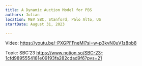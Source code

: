 ```yaml
---
title: A Dynamic Auction Model for PBS
authors: Julian
location: MEV SBC, Stanford, Palo Alto, US
startDate: August 31, 2023

---
```


Video: <https://youtu.be/-PXGPFFneMI?si=w-p3kvN0uV1z8pb8>

Topic: SBC’23 <https://www.notion.so/SBC-23-1cfd9895554181e09193fa282cdad9f6?pvs=21>